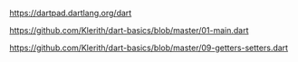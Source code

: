 https://dartpad.dartlang.org/dart

https://github.com/Klerith/dart-basics/blob/master/01-main.dart

https://github.com/Klerith/dart-basics/blob/master/09-getters-setters.dart